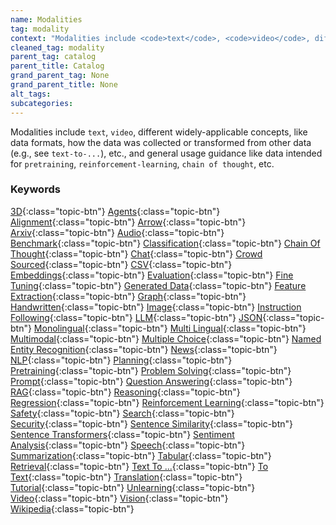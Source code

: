 ```yaml
---
name: Modalities
tag: modality
context: "Modalities include <code>text</code>, <code>video</code>, different widely-applicable concepts, like data formats, how the data was collected or transformed from other data (e.g., see <code>text-to-...</code>), etc., and general usage guidance like data intended for <code>pretraining</code>, <code>reinforcement-learning</code>, <code>chain of thought</code>, etc."
cleaned_tag: modality
parent_tag: catalog
parent_title: Catalog
grand_parent_tag: None
grand_parent_title: None
alt_tags: 
subcategories: 
---
```


<div>
Modalities include <code>text</code>, <code>video</code>, different widely-applicable concepts, like data formats, how the data was collected or transformed from other data (e.g., see <code>text-to-...</code>), etc., and general usage guidance like data intended for <code>pretraining</code>, <code>reinforcement-learning</code>, <code>chain of thought</code>, etc.
</div>

### Keywords
[3D]({{site.baseurl}}/catalog/modality/#3d){:class="topic-btn"} [Agents]({{site.baseurl}}/catalog/modality/#agents){:class="topic-btn"} [Alignment]({{site.baseurl}}/catalog/modality/#alignment){:class="topic-btn"} [Arrow]({{site.baseurl}}/catalog/modality/#arrow){:class="topic-btn"} [Arxiv]({{site.baseurl}}/catalog/modality/#arxiv){:class="topic-btn"} [Audio]({{site.baseurl}}/catalog/modality/#audio){:class="topic-btn"} [Benchmark]({{site.baseurl}}/catalog/modality/#benchmark){:class="topic-btn"} [Classification]({{site.baseurl}}/catalog/modality/#classification){:class="topic-btn"} [Chain Of Thought]({{site.baseurl}}/catalog/modality/#chain-of-thought){:class="topic-btn"} [Chat]({{site.baseurl}}/catalog/modality/#chat){:class="topic-btn"} [Crowd Sourced]({{site.baseurl}}/catalog/modality/#crowdsourced){:class="topic-btn"} [CSV]({{site.baseurl}}/catalog/modality/#csv){:class="topic-btn"} [Embeddings]({{site.baseurl}}/catalog/modality/#embeddings){:class="topic-btn"} [Evaluation]({{site.baseurl}}/catalog/modality/#evaluation){:class="topic-btn"} [Fine Tuning]({{site.baseurl}}/catalog/modality/#finetuning){:class="topic-btn"} [Generated Data]({{site.baseurl}}/catalog/modality/#generated-data){:class="topic-btn"} [Feature Extraction]({{site.baseurl}}/catalog/modality/#feature-extraction){:class="topic-btn"} [Graph]({{site.baseurl}}/catalog/modality/#graph){:class="topic-btn"} [Handwritten]({{site.baseurl}}/catalog/modality/#handwritten){:class="topic-btn"} [Image]({{site.baseurl}}/catalog/modality/#image){:class="topic-btn"} [Instruction Following]({{site.baseurl}}/catalog/modality/#instruction-following){:class="topic-btn"} [LLM]({{site.baseurl}}/catalog/modality/#llm){:class="topic-btn"} [JSON]({{site.baseurl}}/catalog/modality/#json){:class="topic-btn"} [Monolingual]({{site.baseurl}}/catalog/modality/#monolingual){:class="topic-btn"} [Multi Lingual]({{site.baseurl}}/catalog/modality/#multilingual){:class="topic-btn"} [Multimodal]({{site.baseurl}}/catalog/modality/#multimodal){:class="topic-btn"} [Multiple Choice]({{site.baseurl}}/catalog/modality/#multiple-choice){:class="topic-btn"} [Named Entity Recognition]({{site.baseurl}}/catalog/modality/#named-entity-recognition){:class="topic-btn"} [News]({{site.baseurl}}/catalog/modality/#news){:class="topic-btn"} [NLP]({{site.baseurl}}/catalog/modality/#nlp){:class="topic-btn"} [Planning]({{site.baseurl}}/catalog/modality/#planning){:class="topic-btn"} [Pretraining]({{site.baseurl}}/catalog/modality/#pretraining){:class="topic-btn"} [Problem Solving]({{site.baseurl}}/catalog/modality/#problem-solving){:class="topic-btn"} [Prompt]({{site.baseurl}}/catalog/modality/#prompt){:class="topic-btn"} [Question Answering]({{site.baseurl}}/catalog/modality/#question-answering){:class="topic-btn"} [RAG]({{site.baseurl}}/catalog/modality/#rag){:class="topic-btn"} [Reasoning]({{site.baseurl}}/catalog/modality/#reasoning){:class="topic-btn"} [Regression]({{site.baseurl}}/catalog/modality/#regression){:class="topic-btn"} [Reinforcement Learning]({{site.baseurl}}/catalog/modality/#reinforcement-learning){:class="topic-btn"} [Safety]({{site.baseurl}}/catalog/modality/#safety){:class="topic-btn"} [Search]({{site.baseurl}}/catalog/modality/#search){:class="topic-btn"} [Security]({{site.baseurl}}/catalog/modality/#security){:class="topic-btn"} [Sentence Similarity]({{site.baseurl}}/catalog/modality/#sentence-similarity){:class="topic-btn"} [Sentence Transformers]({{site.baseurl}}/catalog/modality/#sentence-transformers){:class="topic-btn"} [Sentiment Analysis]({{site.baseurl}}/catalog/modality/#sentiment-analysis){:class="topic-btn"} [Speech]({{site.baseurl}}/catalog/modality/#speech){:class="topic-btn"} [Summarization]({{site.baseurl}}/catalog/modality/#summarization){:class="topic-btn"} [Tabular]({{site.baseurl}}/catalog/modality/#tabular){:class="topic-btn"} [Retrieval]({{site.baseurl}}/catalog/modality/#retrieval){:class="topic-btn"} [Text To ...]({{site.baseurl}}/catalog/modality/#text-to-...){:class="topic-btn"} [To Text]({{site.baseurl}}/catalog/modality/#to-text){:class="topic-btn"} [Translation]({{site.baseurl}}/catalog/modality/#translation){:class="topic-btn"} [Tutorial]({{site.baseurl}}/catalog/modality/#tutorial){:class="topic-btn"} [Unlearning]({{site.baseurl}}/catalog/modality/#unlearning){:class="topic-btn"} [Video]({{site.baseurl}}/catalog/modality/#video){:class="topic-btn"} [Vision]({{site.baseurl}}/catalog/modality/#vision){:class="topic-btn"} [Wikipedia]({{site.baseurl}}/catalog/modality/#wikipedia){:class="topic-btn"}
